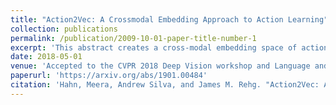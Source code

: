 ```yaml
---
title: "Action2Vec: A Crossmodal Embedding Approach to Action Learning"
collection: publications
permalink: /publication/2009-10-01-paper-title-number-1
excerpt: 'This abstract creates a cross-modal embedding space of actions in videos and verbs.'
date: 2018-05-01
venue: 'Accepted to the CVPR 2018 Deep Vision workshop and Language and Vision workshop  and submitted to BMVC 2018. '
paperurl: 'https://arxiv.org/abs/1901.00484'
citation: 'Hahn, Meera, Andrew Silva, and James M. Rehg. "Action2Vec: A Crossmodal Embedding Approach to Action Learning." arXiv preprint arXiv:1901.00484 (2019).'
---
```

